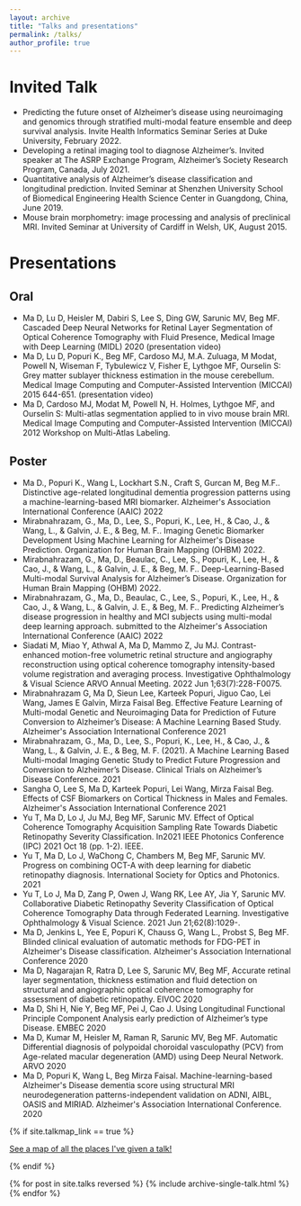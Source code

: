 ```yaml
---
layout: archive
title: "Talks and presentations"
permalink: /talks/
author_profile: true
---
```


# Invited Talk
- Predicting the future onset of Alzheimer’s disease using neuroimaging and genomics through stratified multi-modal feature ensemble and deep survival analysis.  Invite Health Informatics Seminar Series at Duke University, February 2022.
- Developing a retinal imaging tool to diagnose Alzheimer’s.  Invited speaker at The ASRP Exchange Program, Alzheimer’s Society Research Program, Canada, July 2021.
- Quantitative analysis of Alzheimer’s disease classification and longitudinal prediction.  Invited Seminar at Shenzhen University School of Biomedical Engineering Health Science Center in Guangdong, China, June 2019.
- Mouse brain morphometry: image processing and analysis of preclinical MRI. Invited Seminar at University of Cardiff in Welsh, UK, August 2015.

# Presentations
## Oral
- Ma D, Lu D, Heisler M, Dabiri S, Lee S, Ding GW, Sarunic MV, Beg MF. Cascaded Deep Neural Networks for Retinal Layer Segmentation of Optical Coherence Tomography with Fluid Presence, Medical Image with Deep Learning (MIDL) 2020 (presentation video)
- Ma D, Lu D, Popuri K., Beg MF, Cardoso MJ, M.A. Zuluaga, M Modat, Powell N, Wiseman F, Tybulewicz V, Fisher E, Lythgoe MF, Ourselin S: Grey matter sublayer thickness estimation in the mouse cerebellum. Medical Image Computing and Computer-Assisted Intervention (MICCAI) 2015 644-651. (presentation video)
- Ma D, Cardoso MJ, Modat M, Powell N, H. Holmes, Lythgoe MF, and Ourselin S: Multi-atlas segmentation applied to in vivo mouse brain MRI. Medical Image Computing and Computer-Assisted Intervention (MICCAI) 2012 Workshop on Multi-Atlas Labeling.

## Poster
- Ma D., Popuri K., Wang L, Lockhart S.N., Craft S, Gurcan M, Beg M.F.. Distinctive age-related longitudinal dementia progression patterns using a machine-learning-based MRI biomarker. Alzheimer's Association International Conference (AAIC) 2022
- Mirabnahrazam, G., Ma, D., Lee, S., Popuri, K., Lee, H., & Cao, J., & Wang, L., & Galvin, J. E., & Beg, M. F.. Imaging Genetic Biomarker Development Using Machine Learning for Alzheimer's Disease Prediction. Organization for Human Brain Mapping (OHBM) 2022. 
- Mirabnahrazam, G., Ma, D., Beaulac, C., Lee, S., Popuri, K., Lee, H., & Cao, J., & Wang, L., & Galvin, J. E., & Beg, M. F.. Deep-Learning-Based Multi-modal Survival Analysis for Alzheimer’s Disease. Organization for Human Brain Mapping (OHBM) 2022. 
- Mirabnahrazam, G., Ma, D., Beaulac, C., Lee, S., Popuri, K., Lee, H., & Cao, J., & Wang, L., & Galvin, J. E., & Beg, M. F.. Predicting Alzheimer’s disease progression in healthy and MCI subjects using multi-modal deep learning approach. submitted to the Alzheimer's Association International Conference (AAIC) 2022
- Siadati M, Miao Y, Athwal A, Ma D, Mammo Z, Ju MJ. Contrast-enhanced motion-free volumetric retinal structure and angiography reconstruction using optical coherence tomography intensity-based volume registration and averaging process. Investigative Ophthalmology & Visual Science ARVO Annual Meeting. 2022 Jun 1;63(7):228-F0075.
- Mirabnahrazam G, Ma D, Sieun Lee, Karteek Popuri, Jiguo Cao, Lei Wang, James E Galvin, Mirza Faisal Beg. Effective Feature Learning of Multi-modal Genetic and Neuroimaging Data for Prediction of Future Conversion to Alzheimer’s Disease: A Machine Learning Based Study. Alzheimer's Association International Conference 2021
- Mirabnahrazam, G., Ma, D., Lee, S., Popuri, K., Lee, H., & Cao, J., & Wang, L., & Galvin, J. E., & Beg, M. F. (2021). A Machine Learning Based Multi-modal Imaging Genetic Study to Predict Future Progression and Conversion to Alzheimer’s Disease. Clinical Trials on Alzheimer’s Disease Conference. 2021
- Sangha O, Lee S, Ma D, Karteek Popuri, Lei Wang, Mirza Faisal Beg. Effects of CSF Biomarkers on Cortical Thickness in Males and Females. Alzheimer's Association International Conference 2021
- Yu T, Ma D, Lo J, Ju MJ, Beg MF, Sarunic MV. Effect of Optical Coherence Tomography Acquisition Sampling Rate Towards Diabetic Retinopathy Severity Classification. In2021 IEEE Photonics Conference (IPC) 2021 Oct 18 (pp. 1-2). IEEE.
- Yu T, Ma D, Lo J, WaChong C, Chambers M, Beg MF, Sarunic MV. Progress on combining OCT-A with deep learning for diabetic retinopathy diagnosis. International Society for Optics and Photonics. 2021
- Yu T, Lo J, Ma D, Zang P, Owen J, Wang RK, Lee AY, Jia Y, Sarunic MV. Collaborative Diabetic Retinopathy Severity Classification of Optical Coherence Tomography Data through Federated Learning. Investigative Ophthalmology & Visual Science. 2021 Jun 21;62(8):1029-.
- Ma D, Jenkins L, Yee E, Popuri K, Chauss G, Wang L., Probst S, Beg MF. Blinded clinical evaluation of automatic methods for FDG-PET in Alzheimer's Disease classification. Alzheimer's Association International Conference 2020
- Ma D, Nagarajan R, Ratra D, Lee S, Sarunic MV, Beg MF, Accurate retinal layer segmentation, thickness estimation and fluid detection on structural and angiographic optical coherence tomography for assessment of diabetic retinopathy. EIVOC 2020
- Ma D, Shi H, Nie Y, Beg MF, Pei J, Cao J. Using Longitudinal Functional Principle Component Analysis early prediction of Alzheimer’s type Disease. EMBEC 2020
- Ma D, Kumar M, Heisler M, Raman R, Sarunic MV, Beg MF. Automatic Differential diagnosis of polypoidal choroidal vasculopathy (PCV) from Age-related macular degeneration (AMD) using Deep Neural Network. ARVO 2020 
-   Ma D, Popuri K, Wang L, Beg Mirza Faisal. Machine-learning-based Alzheimer's Disease dementia score using structural MRI neurodegeneration patterns-independent validation on ADNI, AIBL, OASIS and MIRIAD. Alzheimer's Association International Conference. 2020


{% if site.talkmap_link == true %}
<p style="text-decoration:underline;"><a href="/talkmap.html">See a map of all the places I've given a talk!</a></p>
{% endif %}

{% for post in site.talks reversed %}
  {% include archive-single-talk.html %}
{% endfor %}
